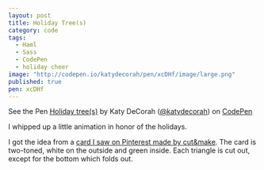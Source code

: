 ```yaml
---
layout: post
title: Holiday Tree(s)
category: code
tags: 
  - Haml
  - Sass
  - CodePen
  - holiday cheer
image: "http://codepen.io/katydecorah/pen/xcDHf/image/large.png"
published: true
pen: xcDHf
---
```


<p data-height="400" data-theme-id="97" data-slug-hash="xcDHf" data-user="katydecorah" data-default-tab="result" class='codepen'>See the Pen <a href='http://codepen.io/katydecorah/pen/xcDHf'>Holiday tree(s)</a> by Katy DeCorah (<a href='http://codepen.io/katydecorah'>@katydecorah</a>) on <a href='http://codepen.io'>CodePen</a></p>

I whipped up a little animation in honor of the holidays. 

I got the idea from a [card I saw on Pinterest made by cut&amp;make](http://www.cutandmake.co.uk/FirTree_01.html). The card is two-toned, white on the outside and green inside. Each triangle is cut out, except for the bottom which folds out.